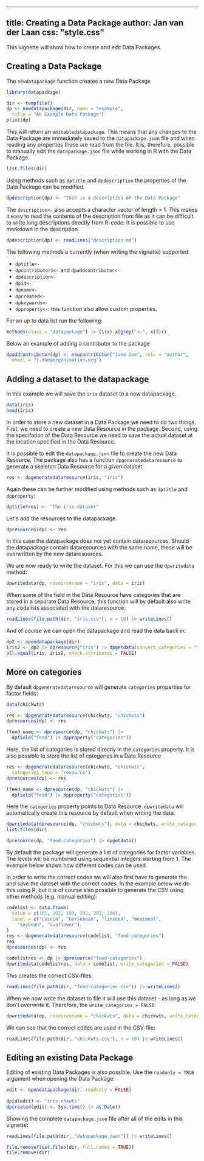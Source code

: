<!--
%\VignetteEngine{simplermarkdown::mdweave_to_html}
%\VignetteIndexEntry{Creating a Data Package}
-->

---
title: Creating a Data Package
author: Jan van der Laan
css: "style.css"
---

This vignette will show how to create and edit Data Packages.

## Creating a Data Package

The `newdatapackage` function creates a new Data Package

```{.R #n1}
library(datapackage)

dir <- tempfile()
dp <- newdatapackage(dir, name = "example", 
  title = "An Example Data Package")
print(dp)
```
This will return an `editabledatapackage`. This means that any changes to the
Data Package are immediately saved to the `datapackage.json` file and when
reading any properties these are read from the file. It is, therefore, possible
to manually edit the `datapackage.json` file while working in R with the Data
Package. 

```{.R #n2}
list.files(dir)
```

Using methods such as `dptitle` and `dpdescription` the properties of the Data
Package can be modified.

```{.R #n3}
dpdescription(dp) <- "This is a description of the Data Package"
```
The `description<-` also accepts a character vector of length > 1. This makes it
easy to read the contents of the description from file as it can be difficult to
write long descriptions directly from R-code. It is possible to use markdown in
the description.
```{.R #n4 eval=FALSE}
dpdescription(dp) <- readLines("description.md")
```

The following methods a currently (when writing the vignette) supported:

- `dptitle<-`
- `dpcontributors<-` and `dpaddcontributor<-`
- `dpdescription<-`
- `dpid<-`
- `dpname<-`
- `dpcreated<-`
- `dpkeywords<-`
- `dpproperty<-`: this function also allow custom properties.

For an up to data list run the following:

```[.R #n5}
methods(class = "datapackage") |> (\(x) x[grep("<-", x)])()
```
Below an example of adding a contributor to the package
```{.R #n6}
dpaddcontributor(dp) <- newcontributor("Jane Doe", role = "author",
  email = "j.doe@organisation.org")
```


## Adding a dataset to the datapackage

In this example we will save the `iris` dataset to a new datapackage.
```{.R #a1}
data(iris)
head(iris)
```

In order to store a new dataset in a Data Package we need to do two things.
First, we need to create a new Data Resource in the package. Second, using the
specifation of the Data Resource we need to save the actual dataset at the
location specified in the Data Resource.

It is possible to edit the `datapackage.json` file to create the new
Data Resource. The package also has a function `dpgeneratedataresource` to
generate a skeleton Data Resource for a given dataset:
```{.R #a10}
res <- dpgeneratedataresource(iris, "iris") 
```
Again these can be further modified using methods such as `dptitle` and
`dpproperty`:
```{.R #a30}
dptitle(res) <- "The Iris dataset"
```

Let's add the resources to the datapackage.
```{.R #a40}
dpresources(dp) <- res
```
In this case the datapackage does not yet contain dataresources. Should the
datapackage contain dataresources with the same name, these will be overwritten
by the new dataresources.

We are now ready to write the dataset. For this we can use the `dpwritedata`
method:
```{.R #a50}
dpwritedata(dp, resourcename = "iris", data = iris)
```
When some of the field in the Data Resource have categories that are stored in
a separate Data Resource, this function will by default also write any
codelists associated with the dataresource.

```{.R #a60}
readLines(file.path(dir, "iris.csv"), n = 10) |> writeLines()
```

And of course we can open the datapackage and read the data back in:
```{.R #a70}
dp2 <- opendatapackage(dir)
iris2 <- dp2 |> dpresource("iris") |> dpgetdata(convert_categories = "to_factor")
all.equal(iris, iris2, check.attributes = FALSE)
```


## More on categories

By default `dpgeneratedataresource` will generate `categories` properties for
factor fields:

```{.R #c00}
data(chickwts)

res <- dpgeneratedataresource(chickwts, "chickwts") 
dpresources(dp) <- res

(feed_name <- dpresource(dp, "chickwts") |> 
  dpfield("feed") |> dpproperty("categories"))
```

Here, the list of categories is stored directly in the `categories` property. It
is also possible to store the list of categories in a Data Resource

```{.R #c01}
res <- dpgeneratedataresource(chickwts, "chickwts", 
  categories_type = "resource") 
dpresources(dp) <- res

(feed_name <- dpresource(dp, "chickwts") |> 
  dpfield("feed") |> dpproperty("categories"))
```
Here the `categories` property points to Data Resource. `dpwritedata` will
automatically create this resource by default when writing the data:

```{.R #c02}
dpwritedata(dpresource(dp, "chickwts"), data = chickwts, write_categories = TRUE)
list.files(dir)

dpresource(dp, "feed-categories") |> dpgetdata()
```

By default the package will generate a list of categories for factor variables.
The levels will be numbered using sequential integers starting from 1. The
example below shows how different codes can be used. 

In order to write the correct codes we will also first have to generate the and
save the dataset with the correct codes. In the example below we do this using
R, but it is of course also possible to generate the CSV using other methods
(e.g. manual editing):
```{.R #c10}
codelist <- data.frame(
  value = c(101, 102, 103, 202, 203, 204),
  label = c("casein", "horsebean", "linseed", "meatmeal", 
    "soybean", "sunflower")
)
res <- dpgeneratedataresource(codelist, "feed-categories")
res
dpresources(dp) <- res

codelistres <- dp |> dpresource("feed-categories")
dpwritedata(codelistres, data = codelist, write_categories = FALSE)
```
This creates the correct CSV-files:

```{.R #c20}
readLines(file.path(dir, "feed-categories.csv")) |> writeLines()
```
When we now write the dataset to file it will use this dataset - as long as we
don't overwrite it. Therefore, the `write_categories = FALSE`: 
```{.R #c30}
dpwritedata(dp, resourcename = "chickwts", data = chickwts, write_categories = FALSE)
```
We can see that the correct codes are used in the CSV-file:
```{.R #c40}
readLines(file.path(dir, "chickwts.csv"), n = 10) |> writeLines()
```


## Editing an existing Data Package

Editing of existing Data Packages is also possible. Use the `readonly = TRUE`
argument when opening the Data Package:

```{.R #e00}
edit <- opendatapackage(dir, readonly = FALSE)
 
dpid(edit) <- "iris_chkwts"
dpcreated(edit) <- Sys.time() |> as.Date()
```

Showing the complete `datapackage.json` file after all of the edits in this
vignette:
```{.R #e10}
readLines(file.path(dir, "datapackage.json")) |> writeLines()
```


```{.R #cleanup echo=FALSE results=FALSE}
file.remove(list.files(dir, full.names = TRUE)) 
file.remove(dir)
```


